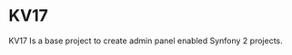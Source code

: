 KV17
========================

KV17 Is a base project to create admin panel enabled Synfony 2 projects.


